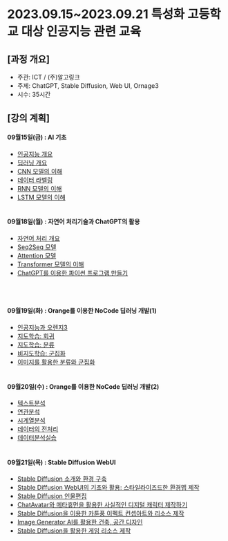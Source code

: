 # 2023.09.15\~2023.09.21 특성화 고등학교 대상 인공지능 관련 교육

## \[과정 개요]

* 주관: ICT / (주)알고링크
* 주제: ChatGPT, Stable Diffusion, Web UI, Ornage3
* 시수: 35시간

## \[강의 계획]

#### 09월15일(금) : AI 기초

* [인공지능 개요](../LectureFiles/pdf/AI01_AI개요.pdf)
* [딥러닝 개요](../LectureFiles/pdf/DL01_딥러닝개요.pdf)
* [CNN 모델의 이해](../LectureFiles/pdf/DL02_CNN모델개요.pdf)
* [데이터 라벨링](../LectureFiles/pdf/DL20_데이터라벨링.pdf)
* [RNN 모델의 이해](../LectureFiles/pdf/DL11_RNN모델개요.pdf)
* [LSTM 모델의 이해](../LectureFiles/pdf/DL14_LSTM모델개요.pdf)
  <br/>
  <br/>

#### 09월18일(월) : 자연어 처리기술과 ChatGPT의 활용

  * [자연어 처리 개요](../LectureFiles/pdf/NLP01_자연어처리개요.pdf)
  * [Seq2Seq 모델](../LectureFiles/pdf/NLP06_언어모델_Seq2Seq.pdf)
  * [Attention 모델](../LectureFiles/pdf/NLP07_언어모델_Attention.pdf)
  * [Transformer 모델의 이해](../LectureFiles/pdf/NLP08_언어모델_Transformer.pdf)
  * [ChatGPT를 이용한 파이썬 프로그램 만들기](../LectureFiles/pdf/NLP20_ChatGPT_Programming.pdf)
  <br/>
  <br/>
 
#### 09월19일(화) : Orange를 이용한 NoCode 딥러닝 개발(1)

* [인공지능과 오렌지3](../LectureFiles/pdf/OR01_인공지능과_오렌지3.pdf)
* [지도학습: 회귀](../LectureFiles/pdf/OR02_지도학습-회귀.pdf)
* [지도학습: 분류](../LectureFiles/pdf/OR04_지도학습-분류.pdf)
* [비지도학습: 군집화](../LectureFiles/pdf/OR06_비지도학습-군집화.pdf)
* [이미지를 활용한 분류와 군집화](../LectureFiles/pdf/OR08_이미지를_활용한_분류와_군집화.pdf)
  <br/>
  <br/>

#### 09월20일(수) : Orange를 이용한 NoCode 딥러닝 개발(2)

* [텍스트분석](../LectureFiles/pdf/OR10_텍스트분석.pdf)
* [연관분석](../LectureFiles/pdf/OR12_연관분석.pdf)
* [시계열분석](../LectureFiles/pdf/OR13_시계열분석.pdf)
* [데이터의 전처리](../LectureFiles/pdf/OR14_데이터의_전처리.pdf)
* [데이터분석실습](../LectureFiles/pdf/OR15_데이터분석실습.pdf)
  <br/>
  <br/>

#### 09월21일(목) : Stable Diffusion WebUI

* [Stable Diffusion 소개와 환경 구축](../LectureFiles/pdf/DL02_CNN모델개요.pdf)
* [Stable Diffusion WebUI의 기초와 활용: 스타일라이즈드한 환경맵 제작](../LectureFiles/pdf/DL02_CNN모델개요.pdf)
* [Stable Diffusion 인물편집](../LectureFiles/pdf/DL02_CNN모델개요.pdf)
* [ChatAvatar와 메타휴먼을 활용한 사실적인 디지털 캐릭터 제작하기](../LectureFiles/pdf/DL02_CNN모델개요.pdf)
* [Stable Diffusion을 이용한 카툰풍 이펙트 컨셉아트와 리소스 제작](../LectureFiles/pdf/DL02_CNN모델개요.pdf)
* [Image Generator AI를 활용한 건축, 공간 디자인](../LectureFiles/pdf/DL02_CNN모델개요.pdf)
* [Stable Diffusion을 활용한 게임 리소스 제작](../LectureFiles/pdf/DL02_CNN모델개요.pdf)
  
